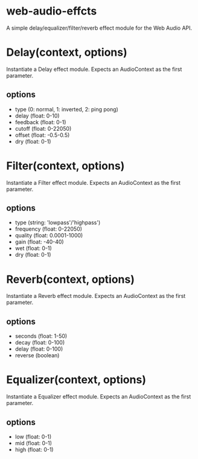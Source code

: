 # web-audio-effcts
A simple delay/equalizer/filter/reverb effect module for the Web Audio API.

# Delay(context, options)
Instantiate a Delay effect module. Expects an AudioContext as the first parameter.
## options
- type (0: normal, 1: inverted, 2: ping pong)
- delay (float: 0-10)
- feedback (float: 0-1)
- cutoff (float: 0-22050)
- offset (float: -0.5-0.5)
- dry (float: 0-1)

# Filter(context, options)
Instantiate a Filter effect module. Expects an AudioContext as the first parameter.
## options
- type (string: 'lowpass'/'highpass')
- frequency (float: 0-22050)
- quality (float: 0.0001-1000)
- gain (float: -40-40)
- wet (float: 0-1)
- dry (float: 0-1)

# Reverb(context, options)
Instantiate a Reverb effect module. Expects an AudioContext as the first parameter.
## options
- seconds (float: 1-50)
- decay (float: 0-100)
- delay (float: 0-100)
- reverse (boolean)

# Equalizer(context, options)
Instantiate a Equalizer effect module. Expects an AudioContext as the first parameter.
## options
- low (float: 0-1)
- mid (float: 0-1)
- high (float: 0-1)
